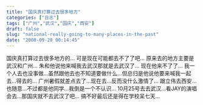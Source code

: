 ```yaml
---
title: "国庆真打算过去很多地方"
categories: ["日志"]
tags: ["广州","武汉","国庆","西安"]
draft: false
slug: "national-really-going-to-many-places-in-the-past"
date: "2008-09-28 00:14:45"
---
```


国庆真打算过去很多地方的...
可是现在可能都去不了了吧...
原来去的地方主要是武汉和广州...
朱和他说他来喊我去武汉那就是去武汉了...
现在他来不了了...
我一个人去也没事做...虽然跟他去也不知道要做什么...但总归是他说他要来喊我一起去...得去的...
广州暑假就差点去了...现在去...反而没什么激情了...
跟立伟去西安...也随意...不过都是他同学...我倒是一个不认识...
10月25号去去武汉...看JAY的演唱会去...那国庆就不去武汉了吧...
搞不好最后还是得在学校呆七天...
